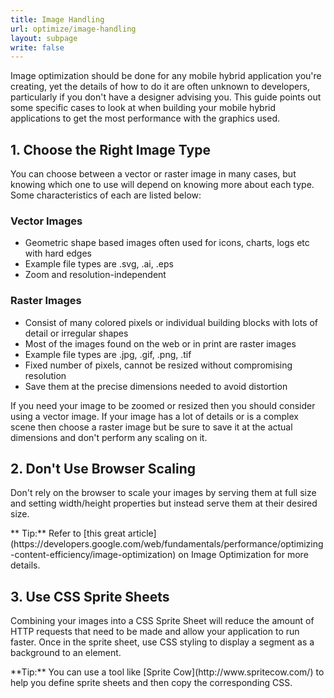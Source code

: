 ```yaml
---
title: Image Handling
url: optimize/image-handling
layout: subpage
write: false
---
```


Image optimization should be done for any mobile hybrid application you're creating, yet the details of how to do it are often unknown to developers, particularly if you don't have a designer advising you. This guide points out some specific cases to look at when building your mobile hybrid applications to get the most performance with the graphics used.

## 1. Choose the Right Image Type

You can choose between a vector or raster image in many cases, but knowing which one to use will depend on knowing more about each type. Some characteristics of each are listed below:

### Vector Images

+ Geometric shape based images often used for icons, charts, logs etc with hard edges
+ Example file types are .svg, .ai, .eps
+ Zoom and resolution-independent

### Raster Images

+ Consist of many colored pixels or individual building blocks with lots of detail or irregular shapes
+ Most of the images found on the web or in print are raster images
+ Example file types are .jpg, .gif, .png, .tif
+ Fixed number of pixels, cannot be resized without compromising resolution
+ Save them at the precise dimensions needed to avoid distortion

If you need your image to be zoomed or resized then you should consider using a vector image. If your image has a lot of details or is a complex scene then choose a raster image but be sure to save it at the actual dimensions and don't perform any scaling on it.

## 2. Don't Use Browser Scaling

Don't rely on the browser to scale your images by serving them at full size and setting width/height properties but instead serve them at their desired size.

<div class="alert--info">** Tip:** Refer to [this great article](https://developers.google.com/web/fundamentals/performance/optimizing-content-efficiency/image-optimization) on Image Optimization for more details. </div>

## 3. Use CSS Sprite Sheets

Combining your images into a CSS Sprite Sheet will reduce the amount of HTTP requests that need to be made and allow your application to run faster. Once in the sprite sheet, use CSS styling to display a segment as a background to an element.

<div class="alert--info">**Tip:** You can use a tool like [Sprite Cow](http://www.spritecow.com/) to help you define sprite sheets and then copy the corresponding CSS.</div>
